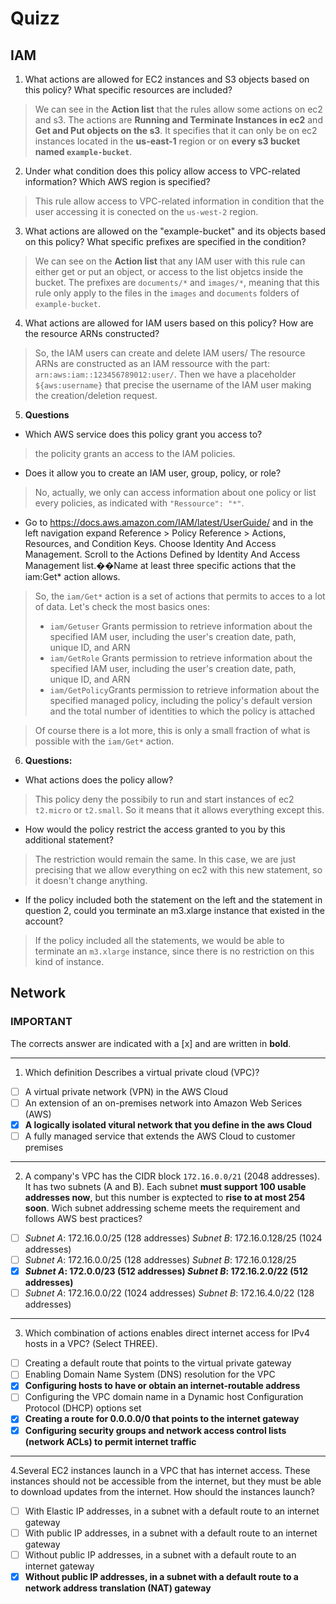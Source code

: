 # Quizz

## IAM

1. What actions are allowed for EC2 instances and S3 objects based on this policy? What specific resources are included?

> We can see in the **Action list** that the rules allow some actions on ec2 and s3. The actions are **Running and Terminate Instances in ec2** and **Get and Put objects on the s3**. It specifies that it can only be on ec2 instances located in the **us-east-1** region or on **every s3 bucket named `example-bucket`**.

2. Under what condition does this policy allow access to VPC-related information? Which AWS region is specified?

> This rule allow access to VPC-related information in condition that the user accessing it is conected on the `us-west-2` region.

3. What actions are allowed on the "example-bucket" and its objects based on this policy? What specific prefixes are specified in the condition?

> We can see on the **Action list** that any IAM user with this rule can either get or put an object, or access to the list objetcs inside the bucket. The prefixes are `documents/*` and `images/*`, meaning that this rule only apply to the files in the `images` and `documents` folders of `example-bucket`.

4. What actions are allowed for IAM users based on this policy? How are the resource ARNs constructed?

> So, the IAM users can create and delete IAM users/ The resource ARNs are constructed as an IAM ressource with the part: `arn:aws:iam::123456789012:user/`. Then we have a placeholder `${aws:username}` that precise the username of the IAM user making the creation/deletion request.

5. **Questions**
- Which AWS service does this policy grant you access to?
> the policity grants an access to the IAM policies.
- Does it allow you to create an IAM user, group, policy, or role?
> No, actually, we only can access information about one policy or list every policies, as indicated with `"Ressource": "*"`.
- Go to https://docs.aws.amazon.com/IAM/latest/UserGuide/ and in the left navigation expand Reference > Policy Reference > Actions, Resources, and Condition Keys. Choose Identity And Access Management. Scroll to the Actions Defined by Identity And Access Management list.��Name at least three specific actions that the iam:Get* action allows.

> So, the `iam/Get*` action is a set of actions that permits to acces to a lot of data. Let's check the most basics ones:
> - `iam/Getuser` Grants permission to retrieve information about the specified IAM user, including the user's creation date, path, unique ID, and ARN
> - `iam/GetRole` Grants permission to retrieve information about the specified IAM user, including the user's creation date, path, unique ID, and ARN
> - `iam/GetPolicy`Grants permission to retrieve information about the specified managed policy, including the policy's default version and the total number of identities to which the policy is attached

> Of course there is a lot more, this is only a small fraction of what is possible with the `iam/Get*` action.

6. **Questions:**
- What actions does the policy allow?
> This policy deny the possibily to run and start instances of ec2 `t2.micro` or `t2.small`. So it means that it allows everything except this.
- How would the policy restrict the access granted to you by this additional statement?
> The restriction would remain the same. In this case, we are just precising that we allow everything on ec2 with this new statement, so it doesn't change anything.
- If the policy included both the statement on the left and the statement in question 2, could you terminate an m3.xlarge instance that existed in the account?
> If the policy included all the statements, we would be able to terminate an `m3.xlarge` instance, since there is no restriction on this kind of instance.

## Network

### IMPORTANT

The corrects answer are indicated with a [x] and are written in **bold**. 
_________________
1. Which definition Describes a virtual private cloud (VPC)?

- [ ] A virtual private network (VPN) in the AWS Cloud
- [ ] An extension of an on-premises network into Amazon Web Serices (AWS)
- [x] **A logically isolated vitural network that you define in the aws Cloud**
- [ ] A fully managed service that extends the AWS Cloud to customer premises
_________________
2. A company's VPC has the CIDR block `172.16.0.0/21` (2048 addresses). It has two subnets (A and B). Each subnet **must support 100 usable addresses now**, but this number is exptected to **rise to at most 254 soon**. Wich subnet addressing scheme meets the requirement and follows AWS best practices?
- [ ] *Subnet A*:  172.16.0.0/25 (128 addresses) *Subnet B*: 172.16.0.128/25 (1024 addresses)
- [ ] *Subnet A*: 172.16.0.0/25 (128 addresses) *Subnet B*: 172.16.0.128/25
- [x] ***Subnet A*: 172.0.0/23 (512 addresses) *Subnet B*: 172.16.2.0/22 (512 addresses)**
- [ ] *Subnet A*: 172.16.0.0/22 (1024 addresses) *Subnet B*: 172.16.4.0/22 (128 addresses)
_________________
3. Which combination of actions enables direct internet access for IPv4 hosts in a VPC? (Select THREE).
- [ ] Creating a default route that points to the virtual private gateway
- [ ] Enabling Domain Name System (DNS) resolution for the VPC
- [x] **Configuring hosts to have or obtain an internet-routable address**
- [ ] Configuring the VPC domain name in a Dynamic host Configuration Protocol (DHCP) options set
- [x] **Creating a route for 0.0.0.0/0 that points to the internet gateway**
- [x] **Configuring security groups and network access control lists (network ACLs) to permit internet traffic**
_________________
4.Several EC2 instances launch in a VPC that has internet access. These instances should not be accessible from the internet, but they must be able to download updates from the internet. How should the instances launch?
- [ ] With Elastic IP addresses, in a subnet with a default route to an internet gateway
- [ ] With public IP addresses, in a subnet with a default route to an internet gateway
- [ ] Without public IP addresses, in a subnet with a default route to an internet gateway
- [x] **Without public IP addresses, in a subnet with a default route to a network address translation (NAT) gateway**